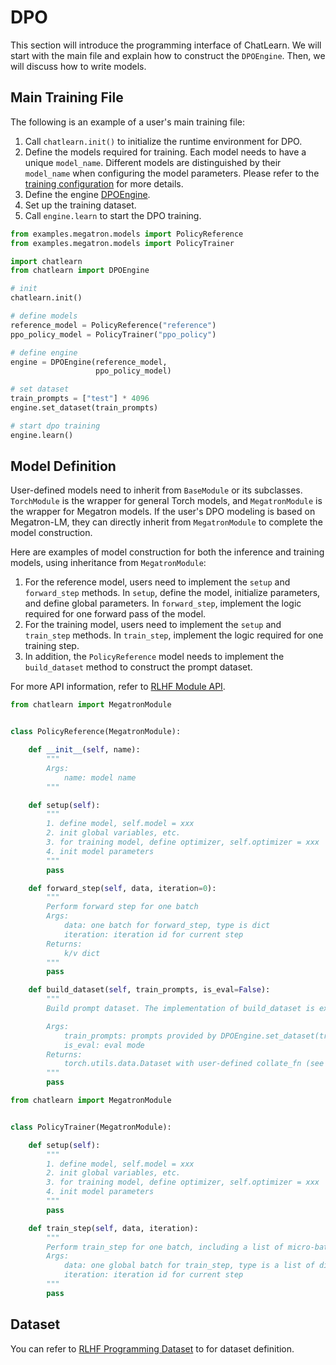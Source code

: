 # DPO

This section will introduce the programming interface of ChatLearn. We will start with the main file and explain how to construct the `DPOEngine`. Then, we will discuss how to write models.


## Main Training File

The following is an example of a user's main training file:

1. Call `chatlearn.init()` to initialize the runtime environment for DPO.
2. Define the models required for training. Each model needs to have a unique `model_name`. Different models are distinguished by their `model_name` when configuring the model parameters. Please refer to the [training configuration](../config_yaml) for more details.
3. Define the engine [DPOEngine](../api/engine.rst).
4. Set up the training dataset.
5. Call `engine.learn` to start the DPO training.

```python
from examples.megatron.models import PolicyReference
from examples.megatron.models import PolicyTrainer

import chatlearn
from chatlearn import DPOEngine

# init
chatlearn.init()

# define models
reference_model = PolicyReference("reference")
ppo_policy_model = PolicyTrainer("ppo_policy")

# define engine
engine = DPOEngine(reference_model,
                   ppo_policy_model)

# set dataset
train_prompts = ["test"] * 4096
engine.set_dataset(train_prompts)

# start dpo training
engine.learn()
```


## Model Definition

User-defined models need to inherit from `BaseModule` or its subclasses. `TorchModule` is the wrapper for general Torch models, and `MegatronModule` is the wrapper for Megatron models. If the user's DPO modeling is based on Megatron-LM, they can directly inherit from `MegatronModule` to complete the model construction.

Here are examples of model construction for both the inference and training models, using inheritance from `MegatronModule`:
1. For the reference model, users need to implement the `setup` and `forward_step` methods. In `setup`, define the model, initialize parameters, and define global parameters. In `forward_step`, implement the logic required for one forward pass of the model.
2. For the training model, users need to implement the `setup` and `train_step` methods. In `train_step`, implement the logic required for one training step.
3. In addition, the `PolicyReference` model needs to implement the `build_dataset` method to construct the prompt dataset.

For more API information, refer to [RLHF Module API](../api/module.rst).

```python
from chatlearn import MegatronModule


class PolicyReference(MegatronModule):

    def __init__(self, name):
        """
        Args:
            name: model name
        """

    def setup(self):
        """
        1. define model, self.model = xxx
        2. init global variables, etc.
        3. for training model, define optimizer, self.optimizer = xxx
        4. init model parameters
        """
        pass

    def forward_step(self, data, iteration=0):
        """
        Perform forward step for one batch
        Args:
            data: one batch for forward_step, type is dict
            iteration: iteration id for current step
        Returns:
            k/v dict
        """
        pass

    def build_dataset(self, train_prompts, is_eval=False):
        """
        Build prompt dataset. The implementation of build_dataset is exclusive to PolicyInference, whereas other models are not required to adopt it.

        Args:
            train_prompts: prompts provided by DPOEngine.set_dataset(train_prompts)
            is_eval: eval mode
        Returns:
            torch.utils.data.Dataset with user-defined collate_fn (see `Dataset`)
        """
        pass
```

```python
from chatlearn import MegatronModule


class PolicyTrainer(MegatronModule):

    def setup(self):
        """
        1. define model, self.model = xxx
        2. init global variables, etc.
        3. for training model, define optimizer, self.optimizer = xxx
        4. init model parameters
        """
        pass

    def train_step(self, data, iteration):
        """
        Perform train_step for one batch, including a list of micro-batches
        Args:
            data: one global batch for train_step, type is a list of dict, each dict is a micro-batch
            iteration: iteration id for current step
        """
        pass
```
## Dataset

You can refer to [RLHF Programming Dataset](rlhf.md#dataset) to for dataset definition.
